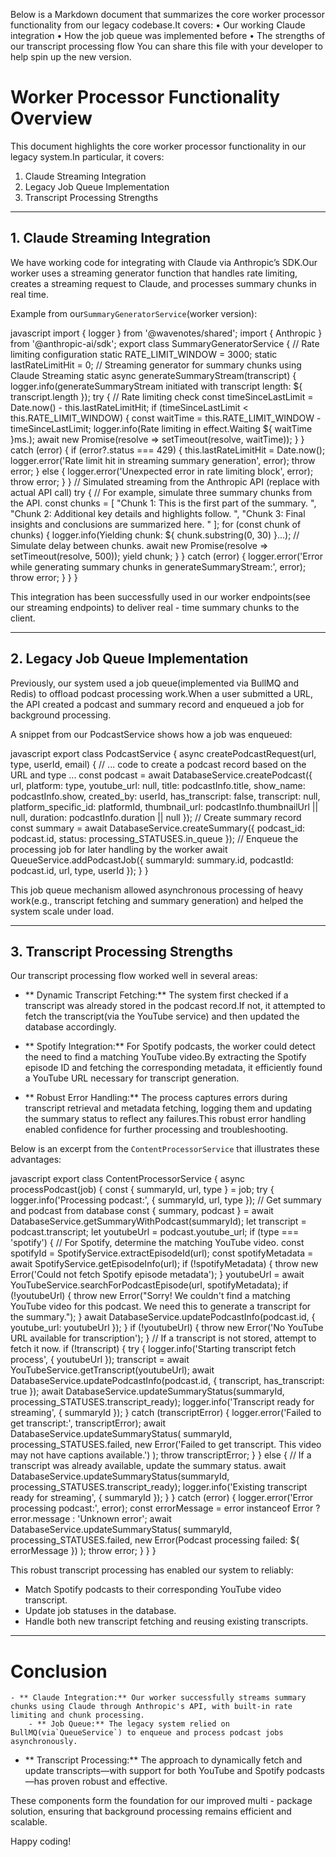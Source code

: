 Below is a Markdown document that summarizes the core worker processor functionality from our legacy codebase.It covers:
• Our working Claude integration
• How the job queue was implemented before
• The strengths of our transcript processing flow
You can share this file with your developer to help spin up the new version.


# Worker Processor Functionality Overview

This document highlights the core worker processor functionality in our legacy system.In particular, it covers:

1. Claude Streaming Integration
2. Legacy Job Queue Implementation
3. Transcript Processing Strengths

---

## 1. Claude Streaming Integration

We have working code for integrating with Claude via Anthropic’s SDK.Our worker uses a streaming generator function that handles rate limiting, creates a streaming request to Claude, and processes summary chunks in real time.

Example from our`SummaryGeneratorService`(worker version):

javascript
import { logger } from '@wavenotes/shared';
import { Anthropic } from '@anthropic-ai/sdk';
export class SummaryGeneratorService {
    // Rate limiting configuration
    static RATE_LIMIT_WINDOW = 3000;
    static lastRateLimitHit = 0;
    // Streaming generator for summary chunks using Claude Streaming
    static async generateSummaryStream(transcript) {
        logger.info(generateSummaryStream initiated with transcript length: ${ transcript.length });
        try {
            // Rate limiting check
            const timeSinceLastLimit = Date.now() - this.lastRateLimitHit;
            if (timeSinceLastLimit < this.RATE_LIMIT_WINDOW) {
                const waitTime = this.RATE_LIMIT_WINDOW - timeSinceLastLimit;
                logger.info(Rate limiting in effect.Waiting ${ waitTime }ms.);
                await new Promise(resolve => setTimeout(resolve, waitTime));
            }
        } catch (error) {
            if (error?.status === 429) {
                this.lastRateLimitHit = Date.now();
                logger.error('Rate limit hit in streaming summary generation', error);
                throw error;
            } else {
                logger.error('Unexpected error in rate limiting block', error);
                throw error;
            }
        }
        // Simulated streaming from the Anthropic API (replace with actual API call)
        try {
            // For example, simulate three summary chunks from the API.
            const chunks = [
                "Chunk 1: This is the first part of the summary. ",
                "Chunk 2: Additional key details and highlights follow. ",
                "Chunk 3: Final insights and conclusions are summarized here. "
            ];
            for (const chunk of chunks) {
                logger.info(Yielding chunk: ${ chunk.substring(0, 30) }...);
                // Simulate delay between chunks.
                await new Promise(resolve => setTimeout(resolve, 500));
                yield chunk;
            }
        } catch (error) {
            logger.error('Error while generating summary chunks in generateSummaryStream:', error);
            throw error;
        }
    }
}




This integration has been successfully used in our worker endpoints(see our streaming endpoints) to deliver real - time summary chunks to the client.

---

## 2. Legacy Job Queue Implementation

Previously, our system used a job queue(implemented via BullMQ and Redis) to offload podcast processing work.When a user submitted a URL, the API created a podcast and summary record and enqueued a job for background processing.

A snippet from our PodcastService shows how a job was enqueued:

javascript
export class PodcastService {
    async createPodcastRequest(url, type, userId, email) {
        // ... code to create a podcast record based on the URL and type ...
        const podcast = await DatabaseService.createPodcast({
            url,
            platform: type,
            youtube_url: null,
            title: podcastInfo.title,
            show_name: podcastInfo.show,
            created_by: userId,
            has_transcript: false,
            transcript: null,
            platform_specific_id: platformId,
            thumbnail_url: podcastInfo.thumbnailUrl || null,
            duration: podcastInfo.duration || null
        });
        // Create summary record
        const summary = await DatabaseService.createSummary({
            podcast_id: podcast.id,
            status: processing_STATUSES.in_queue
        });
        // Enqueue the processing job for later handling by the worker
        await QueueService.addPodcastJob({
            summaryId: summary.id,
            podcastId: podcast.id,
            url,
            type,
            userId
        });
    }
}




This job queue mechanism allowed asynchronous processing of heavy work(e.g., transcript fetching and summary generation) and helped the system scale under load.

---

## 3. Transcript Processing Strengths

Our transcript processing flow worked well in several areas:

- ** Dynamic Transcript Fetching:**
    The system first checked if a transcript was already stored in the podcast record.If not, it attempted to fetch the transcript(via the YouTube service) and then updated the database accordingly.

- ** Spotify Integration:**
    For Spotify podcasts, the worker could detect the need to find a matching YouTube video.By extracting the Spotify episode ID and fetching the corresponding metadata, it efficiently found a YouTube URL necessary for transcript generation.

- ** Robust Error Handling:**
        The process captures errors during transcript retrieval and metadata fetching, logging them and updating the summary status to reflect any failures.This robust error handling enabled confidence for further processing and troubleshooting.

Below is an excerpt from the `ContentProcessorService` that illustrates these advantages:

javascript
export class ContentProcessorService {
    async processPodcast(job) {
        const { summaryId, url, type } = job;
        try {
            logger.info('Processing podcast:', { summaryId, url, type });
            // Get summary and podcast from database
            const { summary, podcast } = await DatabaseService.getSummaryWithPodcast(summaryId);
            let transcript = podcast.transcript;
            let youtubeUrl = podcast.youtube_url;
            if (type === 'spotify') {
                // For Spotify, determine the matching YouTube video.
                const spotifyId = SpotifyService.extractEpisodeId(url);
                const spotifyMetadata = await SpotifyService.getEpisodeInfo(url);
                if (!spotifyMetadata) {
                    throw new Error('Could not fetch Spotify episode metadata');
                }
                youtubeUrl = await YouTubeService.searchForPodcastEpisode(url, spotifyMetadata);
                if (!youtubeUrl) {
                    throw new Error("Sorry! We couldn't find a matching YouTube video for this podcast. We need this to generate a transcript for the summary.");
                }
                await DatabaseService.updatePodcastInfo(podcast.id, { youtube_url: youtubeUrl });
            }
            if (!youtubeUrl) {
                throw new Error('No YouTube URL available for transcription');
            }
            // If a transcript is not stored, attempt to fetch it now.
            if (!transcript) {
                try {
                    logger.info('Starting transcript fetch process', { youtubeUrl });
                    transcript = await YouTubeService.getTranscript(youtubeUrl);
                    await DatabaseService.updatePodcastInfo(podcast.id, {
                        transcript,
                        has_transcript: true
                    });
                    await DatabaseService.updateSummaryStatus(summaryId, processing_STATUSES.transcript_ready);
                    logger.info('Transcript ready for streaming', { summaryId });
                } catch (transcriptError) {
                    logger.error('Failed to get transcript:', transcriptError);
                    await DatabaseService.updateSummaryStatus(
                        summaryId,
                        processing_STATUSES.failed,
                        new Error('Failed to get transcript. This video may not have captions available.')
                    );
                    throw transcriptError;
                }
            } else {
                // If a transcript was already available, update the summary status.
                await DatabaseService.updateSummaryStatus(summaryId, processing_STATUSES.transcript_ready);
                logger.info('Existing transcript ready for streaming', { summaryId });
            }
        } catch (error) {
            logger.error('Error processing podcast:', error);
            const errorMessage = error instanceof Error ? error.message : 'Unknown error';
            await DatabaseService.updateSummaryStatus(
                summaryId,
                processing_STATUSES.failed,
                new Error(Podcast processing failed: ${ errorMessage })
            );
            throw error;
        }
    }
}


This robust transcript processing has enabled our system to reliably:
- Match Spotify podcasts to their corresponding YouTube video transcript.
- Update job statuses in the database.
- Handle both new transcript fetching and reusing existing transcripts.

---

# Conclusion

    - ** Claude Integration:** Our worker successfully streams summary chunks using Claude through Anthropic's API, with built-in rate limiting and chunk processing.
        - ** Job Queue:** The legacy system relied on BullMQ(via`QueueService`) to enqueue and process podcast jobs asynchronously.
- ** Transcript Processing:** The approach to dynamically fetch and update transcripts—with support for both YouTube and Spotify podcasts—has proven robust and effective.

These components form the foundation for our improved multi - package solution, ensuring that background processing remains efficient and scalable.

Happy coding!